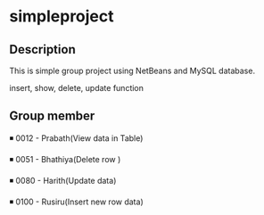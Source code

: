 # simpleproject

## Description
This is simple group project using NetBeans and MySQL database.

insert, show, delete, update function

## Group member

◾ 0012 - Prabath(View data in Table)

◾ 0051 - Bhathiya(Delete row )

◾ 0080 - Harith(Update data)

◾ 0100 - Rusiru(Insert new row data)
